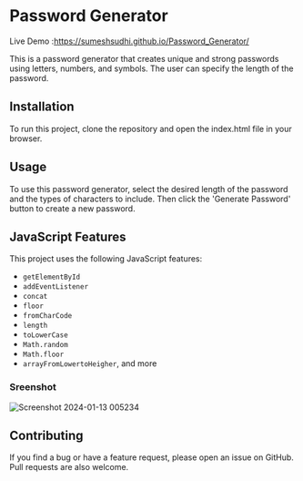 # Password Generator

Live Demo :https://sumeshsudhi.github.io/Password_Generator/

This is a password generator that creates unique and strong passwords using letters, numbers, and symbols. The user can specify the length of the password.

## Installation

To run this project, clone the repository and open the index.html file in your browser.

## Usage

To use this password generator, select the desired length of the password and the types of characters to include. Then click the 'Generate Password' button to create a new password.

## JavaScript Features

This project uses the following JavaScript features:

- `getElementById`
- `addEventListener`
- `concat`
- `floor`
- `fromCharCode`
- `length`
- `toLowerCase`
- `Math.random`
- `Math.floor`
- `arrayFromLowertoHeigher`, and more

### Sreenshot
 ![Screenshot 2024-01-13 005234](https://github.com/SumeshSudhi/Password_Generator/assets/155970384/9adbe93d-f911-46b2-b9c1-5970542d4d9d)
## Contributing

If you find a bug or have a feature request, please open an issue on GitHub. Pull requests are also welcome.
